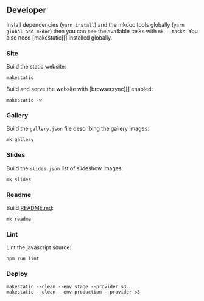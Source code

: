 ## Developer

Install dependencies (`yarn install`) and the mkdoc tools globally (`yarn global add mkdoc`) then you can see the available tasks with `mk --tasks`. You also need [makestatic][] installed globally.

### Site

Build the static website:

```shell
makestatic
```

Build and serve the website with [browsersync][] enabled:

```shell
makestatic -w
```

### Gallery

Build the `gallery.json` file describing the gallery images:

```shell
mk gallery
```

### Slides

Build the `slides.json` list of slideshow images:

```shell
mk slides
```

### Readme

Build [README.md](/README.md):

```shell
mk readme
```

### Lint

Lint the javascript source:

```shell
npm run lint
```

### Deploy

```shell
makestatic --clean --env stage --provider s3
makestatic --clean --env production --provider s3
```
